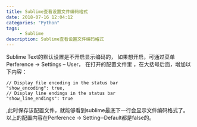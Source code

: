```yaml
---
title: Sublime查看设置文件编码格式
date: 2018-07-16 12:04:12
categories: "Python"
tags:
     - Sublime
description: Sublime查看设置文件编码格式
---
```


Sublime Text的默认设置是不开启显示编码的，
如果想开启，可通过菜单Perference → Settings – User，
在打开的配置文件里 ，在大括号后面，增加以下内容：
```
// Display file encoding in the status bar
"show_encoding": true,
// Display line endings in the status bar
"show_line_endings": true
```
,此时保存该配置文件，就能够看到sublime最底下一行会显示文件编码格式了。
以上的配置内容在Perference → Setting─Default都是false的。


<!--more-->
